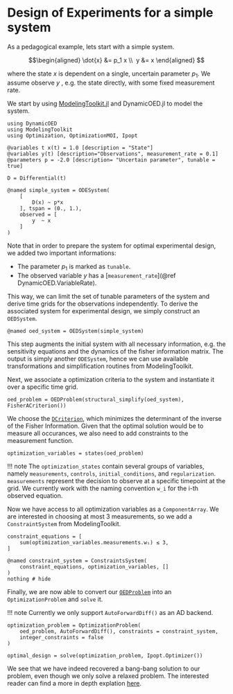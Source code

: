 # Design of Experiments for a simple system

As a pedagogical example, lets start with a simple system.

```math 
\begin{aligned}
\dot{x} &= p_1 x \\ 
y &= x
\end{aligned} 
```

where the state $x$ is dependent on a single, uncertain parameter $p_1$. We assume observe $y$ , e.g. the state directly,  with some fixed measurement rate.

We start by using [ModelingToolkit.jl](https://github.com/SciML/ModelingToolkit.jl) and DynamicOED.jl to model the system.

```@example 1D
using DynamicOED
using ModelingToolkit
using Optimization, OptimizationMOI, Ipopt

@variables t x(t) = 1.0 [description = "State"] 
@variables y(t) [description="Observations", measurement_rate = 0.1]
@parameters p = -2.0 [description= "Uncertain parameter", tunable = true]

D = Differential(t)

@named simple_system = ODESystem(
    [
        D(x) ~ p*x
    ], tspan = (0., 1.), 
    observed = [
        y  ~ x
    ]
)
```

Note that in order to prepare the system for optimal experimental design, we added two important informations:

- The parameter $p_1$ is marked as `tunable`. 
- The observed variable $y$ has a [`measurement_rate`](@ref DynamicOED.VariableRate).

This way, we can limit the set of tunable parameters of the system and derive time grids for the observations independently. To derive the associated system for experimental design, we simply construct an `OEDSystem`. 

```@example 1D
@named oed_system = OEDSystem(simple_system)
```

This step augments the initial system with all necessary information, e.g. the sensitivity equations and the dynamics of the fisher information matrix. The output is simply another `ODESystem`, hence we can use available transformations and simplification routines from ModelingToolkit. 

Next, we associate a optimization criteria to the system and instantiate it over a specific time grid.

```@example 1D
oed_problem = OEDProblem(structural_simplify(oed_system), FisherACriterion())
```

We choose the [`DCriterion`](@ref), which minimizes the determinant of the inverse of the Fisher Information. Given that the optimal solution would be to measure all occurances, we also need to add constraints to the measurement function.

```@example 1D
optimization_variables = states(oed_problem)
```

!!! note 
    The `optimization_states` contain several groups of variables, namely `measurements`, `controls`, `initial_conditions`, and `regularization`. `measurements` represent the decision to observe at a specific timepoint at the grid. We currently work with the naming convention `w_i` for the i-th observed equation.

Now we have access to all optimization variables as a `ComponentArray`. We are interested in choosing at most 3 measurements, so we add a `ConstraintSystem` from ModelingToolkit.

```@example 1D
constraint_equations = [
    sum(optimization_variables.measurements.w₁) ≲ 3,
]

@named constraint_system = ConstraintsSystem(
    constraint_equations, optimization_variables, []
)
nothing # hide
```

Finally, we are now able to convert our [`OEDProblem`](@ref) into an `OptimizationProblem` and `solve` it.

!!! note 
    Currently we only support `AutoForwardDiff()` as an AD backend.


```@example 1D
optimization_problem = OptimizationProblem(
    oed_problem, AutoForwardDiff(), constraints = constraint_system,
    integer_constraints = false
)

optimal_design = solve(optimization_problem, Ipopt.Optimizer())
```


We see that we have indeed recovered a bang-bang solution to our problem, even though we only solve a relaxed problem. The interested reader can find a more in depth explation [here](https://mathopt.de/PUBLICATIONS/Sager2005.pdf). 
